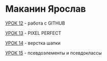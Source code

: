 # Маканин Ярослав 

[УРОК 12](phobosguy.github.io/lesson12/index.html "lesson 12") - работа с GITHUB

[УРОК 13](phobosguy.github.io/lesson13/index.html "lesson 13") - PIXEL PERFECT

[УРОК 14](phobosguy.github.io/lesson14/index.html "lesson 14") - верстка шапки

[УРОК 15](phobosguy.github.io/lesson15/index.html "lesson 15") - псевдоэлементы и псевдоклассы
